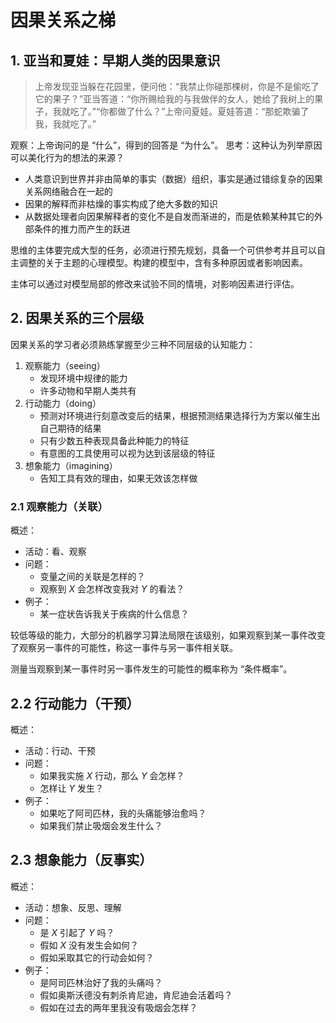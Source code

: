 # 因果关系之梯

## 1. 亚当和夏娃：早期人类的因果意识

> 上帝发现亚当躲在花园里，便问他：“我禁止你碰那棵树，你是不是偷吃了它的果子？”亚当答道：“你所赐给我的与我做伴的女人，她给了我树上的果子，我就吃了。”“你都做了什么？”上帝问夏娃。夏娃答道：“那蛇欺骗了我，我就吃了。”

观察：上帝询问的是 “什么”，得到的回答是 “为什么”。
思考：这种认为列举原因可以美化行为的想法的来源？

- 人类意识到世界并非由简单的事实（数据）组织，事实是通过错综复杂的因果关系网络融合在一起的
- 因果的解释而非枯燥的事实构成了绝大多数的知识
- 从数据处理者向因果解释者的变化不是自发而渐进的，而是依赖某种其它的外部条件的推力而产生的跃进

思维的主体要完成大型的任务，必须进行预先规划，具备一个可供参考并且可以自主调整的关于主题的心理模型。构建的模型中，含有多种原因或者影响因素。

主体可以通过对模型局部的修改来试验不同的情境，对影响因素进行评估。

## 2. 因果关系的三个层级

因果关系的学习者必须熟练掌握至少三种不同层级的认知能力：

1. 观察能力（seeing）
    - 发现环境中规律的能力
    - 许多动物和早期人类共有
2. 行动能力（doing）
    - 预测对环境进行刻意改变后的结果，根据预测结果选择行为方案以催生出自己期待的结果
    - 只有少数五种表现具备此种能力的特征
    - 有意图的工具使用可以视为达到该层级的特征
3. 想象能力（imagining）
    - 告知工具有效的理由，如果无效该怎样做

### 2.1 观察能力（关联）

概述：

- 活动：看、观察
- 问题：
    - 变量之间的关联是怎样的？
    - 观察到 $X$ 会怎样改变我对 $Y$ 的看法？
- 例子：
    - 某一症状告诉我关于疾病的什么信息？

较低等级的能力，大部分的机器学习算法局限在该级别，如果观察到某一事件改变了观察另一事件的可能性，称这一事件与另一事件相关联。

测量当观察到某一事件时另一事件发生的可能性的概率称为 “条件概率”。

## 2.2 行动能力（干预）

概述：

- 活动：行动、干预
- 问题：
    - 如果我实施 $X$ 行动，那么 $Y$ 会怎样？
    - 怎样让 $Y$ 发生？
- 例子：
    - 如果吃了阿司匹林，我的头痛能够治愈吗？
    - 如果我们禁止吸烟会发生什么？



## 2.3 想象能力（反事实）

概述：

- 活动：想象、反思、理解
- 问题：
    - 是 $X$ 引起了 $Y$ 吗？
    - 假如 $X$ 没有发生会如何？
    - 假如采取其它的行动会如何？
- 例子：
    - 是阿司匹林治好了我的头痛吗？
    - 假如奥斯沃德没有刺杀肯尼迪，肯尼迪会活着吗？
    - 假如在过去的两年里我没有吸烟会怎样？

